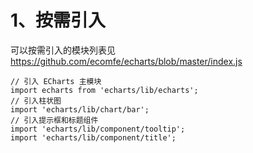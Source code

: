 # 1、按需引入

可以按需引入的模块列表见 https://github.com/ecomfe/echarts/blob/master/index.js

    // 引入 ECharts 主模块
    import echarts from 'echarts/lib/echarts';
    // 引入柱状图
    import 'echarts/lib/chart/bar';
    // 引入提示框和标题组件
    import 'echarts/lib/component/tooltip';
    import 'echarts/lib/component/title';